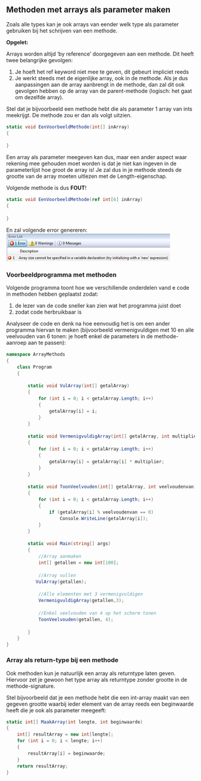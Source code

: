 ## Methoden met arrays als parameter maken
Zoals alle types kan je ook arrays van eender welk type als parameter gebruiken bij het schrijven van een methode.

**Opgelet:**

Arrays worden altijd ‘by reference’ doorgegeven aan een methode. Dit heeft twee belangrijke gevolgen:

1. Je hoeft het ref keyword niet mee te geven, dit gebeurt impliciet reeds
2. Je werkt steeds met de eigenlijke array, ook in de methode. Als je dus aanpassingen aan de array aanbrengt in de methode, dan zal dit ook gevolgen hebben op de array van de parent-methode (logisch: het gaat om dezelfde array).

Stel dat je bijvoorbeeld een methode hebt die als parameter 1 array van ints meekrijgt. De methode zou er dan als volgt uitzien.

```csharp
static void EenVoorbeeldMethode(int[] inArray)
{
 
}
```

Een array als parameter meegeven kan dus, maar een ander aspect waar rekening mee gehouden moet worden is dat je niet kan ingeven in de parameterlijst hoe groot de array is! Je zal dus in je methode steeds de grootte van de array moeten uitlezen met de Length-eigenschap.

Volgende methode is dus **FOUT**!

```csharp 
static void EenVoorbeeldMethode(ref int[6] inArray)
{
 
}
```
En zal volgende error genereren:
![](/assets/5_arrays/arrays3.png)


### Voorbeeldprogramma met methoden
Volgende programma toont hoe we verschillende onderdelen vand e code in methoden hebben geplaatst zodat:
1. de lezer van de code sneller kan zien wat het programma juist doet
2. zodat code herbruikbaar is

Analyseer de code en denk na hoe eenvoudig het is om een ander programma hiervan te maken (bijvoorbeeld vermenigvuldigen met 10 en alle veelvouden van 6 tonen: je hoeft enkel de parameters in de methode-aanroep aan te passen):
```csharp
namespace ArrayMethods
{
    class Program
    {
 
        static void VulArray(int[] getalArray)
        {
            for (int i = 0; i < getalArray.Length; i++)
            {
                getalArray[i] = i;
            }
        }
 
        static void VermenigvuldigArray(int[] getalArray, int multiplier)
        {
            for (int i = 0; i < getalArray.Length; i++)
            {
                getalArray[i] = getalArray[i] * multiplier;
            }
        }
 
        static void ToonVeelvouden(int[] getalArray, int veelvoudenvan)
        {
            for (int i = 0; i < getalArray.Length; i++)
            {
                if (getalArray[i] % veelvoudenvan == 0)
                    Console.WriteLine(getalArray[i]);
            }
        }
 
        static void Main(string[] args)
        {
            //Array aanmaken
            int[] getallen = new int[100];
 
            //Array vullen
           VulArray(getallen);
 
            //Alle elementen met 3 vermenigvuldigen
            VermenigvuldigArray(getallen,3);
 
            //Enkel veelvouden van 4 op het scherm tonen
            ToonVeelvouden(getallen, 4);
 
        }
    }
}
```

### Array als return-type bij een methode

Ook methoden kun je natuurlijk een array als returntype laten geven. Hiervoor zet je gewoon het type array als returntype zonder grootte in de methode-signature.

Stel bijvoorbeeld dat je een methode hebt die een int-array maakt van een gegeven grootte waarbij ieder element van de array reeds een beginwaarde heeft die je ook als parameter meegeeft:

```csharp
static int[] MaakArray(int lengte, int beginwaarde)
{
    int[] resultArray = new int[lengte];
    for (int i = 0; i < lengte; i++)
    {
        resultArray[i] = beginwaarde;
    }
    return resultArray;
}
```

